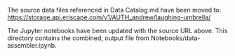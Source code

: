 The source data files referenced in Data Catalog.md have been moved to:
https://storage.api.eriscape.com/v1/AUTH_andrew/laughing-umbrella/

The Jupyter notebooks have been updated with the source URL above.
This directory contains the combined, output file from Notebooks/data-assembler.ipynb.

